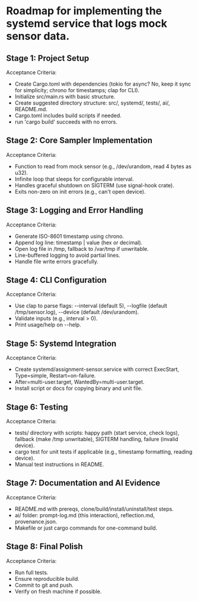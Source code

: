 # Roadmap for implementing the systemd service that logs mock sensor data.


## Stage 1: Project Setup
Acceptance Criteria:
- Create Cargo.toml with dependencies (tokio for async? No, keep it sync for simplicity; chrono for timestamps; clap for CLI).
- Initialize src/main.rs with basic structure.
- Create suggested directory structure: src/, systemd/, tests/, ai/, README.md.
- Cargo.toml includes build scripts if needed.
- run 'cargo build' succeeds with no errors.


## Stage 2: Core Sampler Implementation
Acceptance Criteria:
- Function to read from mock sensor (e.g., /dev/urandom, read 4 bytes as u32).
- Infinite loop that sleeps for configurable interval.
- Handles graceful shutdown on SIGTERM (use signal-hook crate).
- Exits non-zero on init errors (e.g., can't open device).


## Stage 3: Logging and Error Handling 
Acceptance Criteria:
- Generate ISO-8601 timestamp using chrono.
- Append log line: timestamp | value (hex or decimal).
- Open log file in /tmp, fallback to /var/tmp if unwritable.
- Line-buffered logging to avoid partial lines.
- Handle file write errors gracefully.


## Stage 4: CLI Configuration 
Acceptance Criteria:
- Use clap to parse flags: --interval <seconds> (default 5), --logfile <path> (default /tmp/sensor.log), --device <path> (default /dev/urandom).
- Validate inputs (e.g., interval > 0).
- Print usage/help on --help.


## Stage 5: Systemd Integration 
Acceptance Criteria:
- Create systemd/assignment-sensor.service with correct ExecStart, Type=simple, Restart=on-failure.
- After=multi-user.target, WantedBy=multi-user.target.
- Install script or docs for copying binary and unit file.


## Stage 6: Testing 
Acceptance Criteria:
- tests/ directory with scripts: happy path (start service, check logs), fallback (make /tmp unwritable), SIGTERM handling, failure (invalid device).
- cargo test for unit tests if applicable (e.g., timestamp formatting, reading device).
- Manual test instructions in README.


## Stage 7: Documentation and AI Evidence 
Acceptance Criteria:
- README.md with prereqs, clone/build/install/uninstall/test steps.
- ai/ folder: prompt-log.md (this interaction), reflection.md, provenance.json.
- Makefile or just cargo commands for one-command build.


## Stage 8: Final Polish 
Acceptance Criteria:
- Run full tests.
- Ensure reproducible build.
- Commit to git and push.
- Verify on fresh machine if possible.
